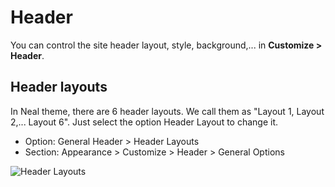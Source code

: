 # Header

You can control the site header layout, style, background,... in **Customize > Header**.

## Header layouts

In Neal theme, there are 6 header layouts. We call them as "Layout 1, Layout 2,... Layout 6". Just select the option Header Layout to change it.

- Option: General Header > Header Layouts
- Section: Appearance > Customize > Header > General Options

![Header Layouts](_media/header-layouts.jpg)
